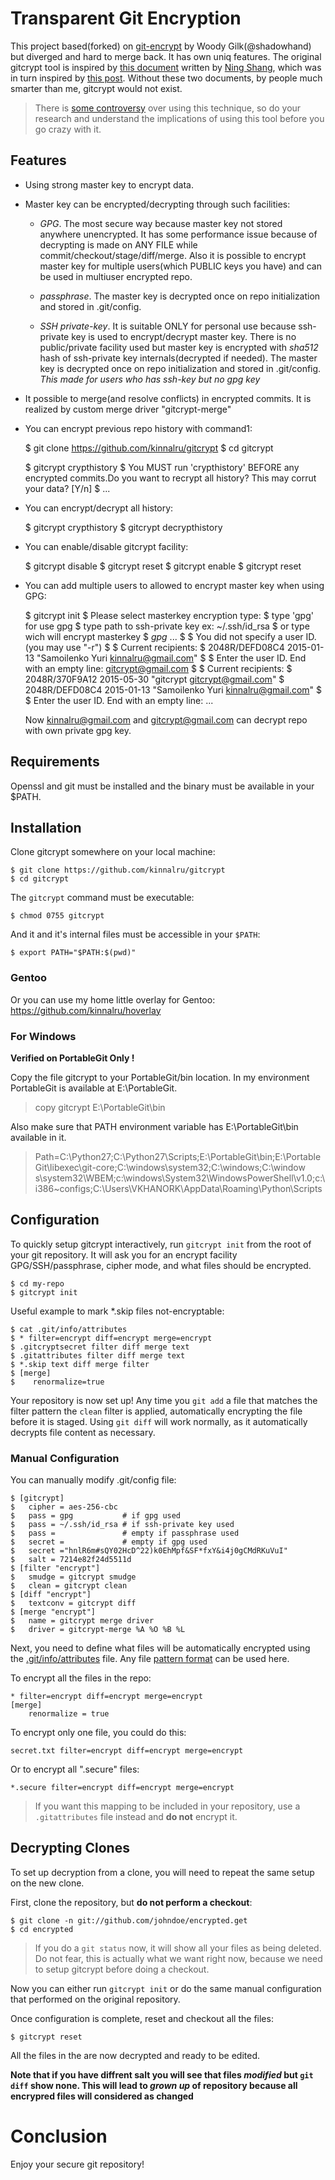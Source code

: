 # Transparent Git Encryption

This project based(forked) on [git-encrypt][8] by Woody Gilk(@shadowhand) but diverged and hard to
merge back. It has own uniq features.
The original gitcrypt tool is inspired by [this document][1] written by [Ning Shang][2],
which was in turn inspired by [this post][3]. Without these two documents,
by people much smarter than me, gitcrypt would not exist.

> There is [some controversy][4] over using this technique, so do your research
and understand the implications of using this tool before you go crazy with it.

## Features

* Using strong master key to encrypt data.

* Master key can be encrypted/decrypting through such facilities:

  * *GPG*. The most secure way because master key not stored anywhere unencrypted. It has some performance issue because of decrypting is made on ANY FILE while commit/checkout/stage/diff/merge. Also it is possible to encrypt master key for multiple users(which PUBLIC keys you have) and can be used in multiuser encrypted repo.

  * *passphrase*. The master key is decrypted once on repo initialization and stored in .git/config.

  * *SSH private-key*. It is suitable ONLY for personal use because ssh-private key is used to encrypt/decrypt master key. There is no public/private facility used but master key is encrypted with *sha512* hash of ssh-private key internals(decrypted if needed). The master key is decrypted once on repo initialization and stored in .git/config. _This made for users who has ssh-key but no gpg key_

* It possible to merge(and resolve conflicts) in encrypted commits. It is realized by custom merge driver "gitcrypt-merge"

* You can encrypt previous repo history with command1:

    $ git clone https://github.com/kinnalru/gitcrypt
    $ cd gitcrypt


    $ gitcrypt crypthistory
    $ You MUST run 'crypthistory' BEFORE any encrypted commits.Do you want to recrypt all history? This may corrut your data? [Y/n]
    $ ...
    
* You can encrypt/decrypt all history:

  	$ gitcrypt crypthistory
  	$ gitcrypt decrypthistory
    
* You can enable/disable gitcrypt facility:

    $ gitcrypt disable
    $ gitcrypt reset
    $ gitcrypt enable
    $ gitcrypt reset
    
* You can add multiple users to allowed to encrypt master key when using GPG:

    $ gitcrypt init
    $ Please select masterkey encryption type:
    $ type 'gpg' for use gpg
    $ type path to ssh-private key ex: ~/.ssh/id_rsa
    $ or type <passphrase> wich will encrypt masterkey
    $ *gpg*
    ...
    $
    $ You did not specify a user ID. (you may use "-r")
    $ 
    $ Current recipients:
    $ 2048R/DEFD08C4 2015-01-13 "Samoilenko Yuri <kinnalru@gmail.com>"
    $ 
    $ Enter the user ID.  End with an empty line: gitcrypt@gmail.com
    $ 
    $ Current recipients:
    $ 2048R/370F9A12 2015-05-30 "gitcrypt <gitcrypt@gmail.com>"
    $ 2048R/DEFD08C4 2015-01-13 "Samoilenko Yuri <kinnalru@gmail.com>"
    $
    $ Enter the user ID.  End with an empty line: 
    ...

    Now kinnalru@gmail.com and gitcrypt@gmail.com can decrypt repo with own private gpg key.


## Requirements
Openssl and git must be installed and the binary must be available in your $PATH.

## Installation

Clone gitcrypt somewhere on your local machine:

    $ git clone https://github.com/kinnalru/gitcrypt
    $ cd gitcrypt

The `gitcrypt` command must be executable:

    $ chmod 0755 gitcrypt

And it and it's internal files must be accessible in your `$PATH`:

    $ export PATH="$PATH:$(pwd)"

### Gentoo

Or you can use my home little overlay for Gentoo: https://github.com/kinnalru/hoverlay

### For Windows

**Verified on PortableGit Only !**

Copy the file gitcrypt to your PortableGit/bin location. In my environment PortableGit is
available at E:\PortableGit. 

> copy gitcrypt E:\PortableGit\bin

Also make sure that PATH environment variable has E:\PortableGit\bin 
available in it.

> Path=C:\Python27\;C:\Python27\Scripts;E:\PortableGit\bin;E:\PortableGit\libexec\git-core;C:\windows\system32;C:\windows\;C:\window
> s\system32\WBEM;c:\windows\System32\WindowsPowerShell\v1.0\;c:\i386\~configs;C:\Users\VKHANORK\AppData\Roaming\Python\Scripts


## Configuration

To quickly setup gitcrypt interactively, run `gitcrypt init` from the root
of your git repository. It will ask you for an encrypt facility GPG/SSH/passphrase,
cipher mode, and what files should be encrypted.

    $ cd my-repo
    $ gitcrypt init

Useful example to mark *.skip files not-encryptable:

  	$ cat .git/info/attributes
    $ * filter=encrypt diff=encrypt merge=encrypt
    $ .gitcryptsecret filter diff merge text
    $ .gitattributes filter diff merge text
    $ *.skip text diff merge filter
    $ [merge]
    $    renormalize=true


Your repository is now set up! Any time you `git add` a file that matches the
filter pattern the `clean` filter is applied, automatically encrypting the file
before it is staged. Using `git diff` will work normally, as it automatically
decrypts file content as necessary.

### Manual Configuration

You can manually modify .git/config file:

    $ [gitcrypt]
    $   cipher = aes-256-cbc
    $   pass = gpg           # if gpg used
    $   pass = ~/.ssh/id_rsa # if ssh-private key used
    $   pass =               # empty if passphrase used
    $   secret =             # empty if gpg used 
    $   secret ="hnlR6m#sQY02HcD^22)k0EhMpf&SF*fxY&i4j0gCMdRKuVuI"
    $   salt = 7214e82f24d5511d
    $ [filter "encrypt"]
    $   smudge = gitcrypt smudge
    $   clean = gitcrypt clean
    $ [diff "encrypt"]
    $   textconv = gitcrypt diff
    $ [merge "encrypt"]
    $   name = gitcrypt merge driver
    $   driver = gitcrypt-merge %A %O %B %L


Next, you need to define what files will be automatically encrypted using the
[.git/info/attributes][6] file. Any file [pattern format][7] can be used here.

To encrypt all the files in the repo:

    * filter=encrypt diff=encrypt merge=encrypt
    [merge]
        renormalize = true

To encrypt only one file, you could do this:

    secret.txt filter=encrypt diff=encrypt merge=encrypt

Or to encrypt all ".secure" files:

    *.secure filter=encrypt diff=encrypt merge=encrypt

> If you want this mapping to be included in your repository, use a
`.gitattributes` file instead and **do not** encrypt it.


## Decrypting Clones

To set up decryption from a clone, you will need to repeat the same setup on
the new clone.

First, clone the repository, but **do not perform a checkout**:

    $ git clone -n git://github.com/johndoe/encrypted.get
    $ cd encrypted

> If you do a `git status` now, it will show all your files as being deleted.
Do not fear, this is actually what we want right now, because we need to setup
gitcrypt before doing a checkout.

Now you can either run `gitcrypt init` or do the same manual configuration that
performed on the original repository.

Once configuration is complete, reset and checkout all the files:

    $ gitcrypt reset

All the files in the are now decrypted and ready to be edited.


**Note that if you have diffrent salt you will see that files _modified_ but `git diff` show none.
This will lead to *grown up* of repository because all encrypred files will considered as changed**

# Conclusion

Enjoy your secure git repository! 

[1]: http://syncom.appspot.com/papers/git_encryption.txt "GIT transparent encryption"
[2]: http://syncom.appspot.com/
[3]: http://git.661346.n2.nabble.com/Transparently-encrypt-repository-contents-with-GPG-td2470145.html "Web discussion: Transparently encrypt repository contents with GPG"
[4]: http://article.gmane.org/gmane.comp.version-control.git/113221 "Junio Hamano does not recommend this technique"
[5]: http://en.wikipedia.org/wiki/Cipher
[6]: http://www.kernel.org/pub/software/scm/git/docs/gitattributes.html
[7]: http://www.kernel.org/pub/software/scm/git/docs/gitignore.html#_pattern_format
[8]: http://github.com/shadowhand/git-encrypt
